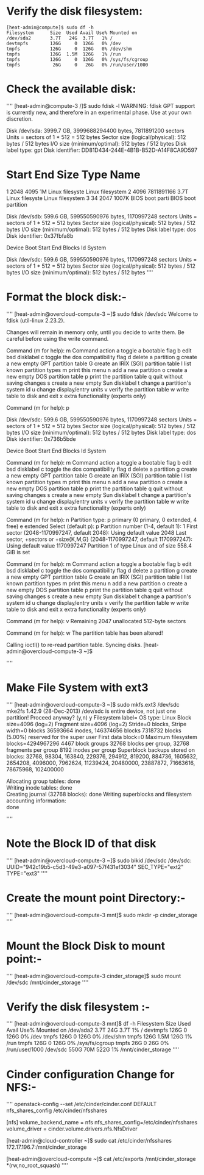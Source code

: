 Verify the disk filesystem:
===========================

```
[heat-admin@compute]$ sudo df -h
Filesystem      Size  Used Avail Use% Mounted on
/dev/sda2       3.7T   24G  3.7T   1% /
devtmpfs        126G     0  126G   0% /dev
tmpfs           126G     0  126G   0% /dev/shm
tmpfs           126G  1.5M  126G   1% /run
tmpfs           126G     0  126G   0% /sys/fs/cgroup
tmpfs            26G     0   26G   0% /run/user/1000
```

Check the available disk:
=========================
''''
[heat-admin@compute-3 /]$ sudo fdisk -l 
WARNING: fdisk GPT support is currently new, and therefore in an experimental phase. Use at your own discretion.

Disk /dev/sda: 3999.7 GB, 3999688294400 bytes, 7811891200 sectors
Units = sectors of 1 * 512 = 512 bytes
Sector size (logical/physical): 512 bytes / 512 bytes
I/O size (minimum/optimal): 512 bytes / 512 bytes
Disk label type: gpt
Disk identifier: DD81D434-244E-4B1B-B52D-A14F8CA9D597


#         Start          End    Size  Type            Name
 1         2048         4095      1M  Linux filesyste Linux filesystem
 2         4096   7811891166    3.7T  Linux filesyste Linux filesystem
 3           34         2047   1007K  BIOS boot parti BIOS boot partition

Disk /dev/sdb: 599.6 GB, 599550590976 bytes, 1170997248 sectors
Units = sectors of 1 * 512 = 512 bytes
Sector size (logical/physical): 512 bytes / 512 bytes
I/O size (minimum/optimal): 512 bytes / 512 bytes
Disk label type: dos
Disk identifier: 0x37fbfa8b

   Device Boot      Start         End      Blocks   Id  System

Disk /dev/sdc: 599.6 GB, 599550590976 bytes, 1170997248 sectors
Units = sectors of 1 * 512 = 512 bytes
Sector size (logical/physical): 512 bytes / 512 bytes
I/O size (minimum/optimal): 512 bytes / 512 bytes
''''

Format the block disk:-
======================
''''
[heat-admin@overcloud-compute-3 ~]$ sudo fdisk /dev/sdc
Welcome to fdisk (util-linux 2.23.2).

Changes will remain in memory only, until you decide to write them.
Be careful before using the write command.


Command (m for help): m
Command action
   a   toggle a bootable flag
   b   edit bsd disklabel
   c   toggle the dos compatibility flag
   d   delete a partition
   g   create a new empty GPT partition table
   G   create an IRIX (SGI) partition table
   l   list known partition types
   m   print this menu
   n   add a new partition
   o   create a new empty DOS partition table
   p   print the partition table
   q   quit without saving changes
   s   create a new empty Sun disklabel
   t   change a partition's system id
   u   change display/entry units
   v   verify the partition table
   w   write table to disk and exit
   x   extra functionality (experts only)

Command (m for help): p

Disk /dev/sdc: 599.6 GB, 599550590976 bytes, 1170997248 sectors
Units = sectors of 1 * 512 = 512 bytes
Sector size (logical/physical): 512 bytes / 512 bytes
I/O size (minimum/optimal): 512 bytes / 512 bytes
Disk label type: dos
Disk identifier: 0x736b5bde

   Device Boot      Start         End      Blocks   Id  System

Command (m for help): m
Command action
   a   toggle a bootable flag
   b   edit bsd disklabel
   c   toggle the dos compatibility flag
   d   delete a partition
   g   create a new empty GPT partition table
   G   create an IRIX (SGI) partition table
   l   list known partition types
   m   print this menu
   n   add a new partition
   o   create a new empty DOS partition table
   p   print the partition table
   q   quit without saving changes
   s   create a new empty Sun disklabel
   t   change a partition's system id
   u   change display/entry units
   v   verify the partition table
   w   write table to disk and exit
   x   extra functionality (experts only)     

Command (m for help): n
Partition type:
   p   primary (0 primary, 0 extended, 4 free)
   e   extended
Select (default p): p
Partition number (1-4, default 1): 1
First sector (2048-1170997247, default 2048): 
Using default value 2048
Last sector, +sectors or +size{K,M,G} (2048-1170997247, default 1170997247): 
Using default value 1170997247
Partition 1 of type Linux and of size 558.4 GiB is set

Command (m for help): m
Command action
   a   toggle a bootable flag
   b   edit bsd disklabel
   c   toggle the dos compatibility flag
   d   delete a partition
   g   create a new empty GPT partition table
   G   create an IRIX (SGI) partition table
   l   list known partition types
   m   print this menu
   n   add a new partition
   o   create a new empty DOS partition table
   p   print the partition table
   q   quit without saving changes
   s   create a new empty Sun disklabel
   t   change a partition's system id
   u   change display/entry units
   v   verify the partition table
   w   write table to disk and exit
   x   extra functionality (experts only)

Command (m for help): v
Remaining 2047 unallocated 512-byte sectors

Command (m for help): w
The partition table has been altered!

Calling ioctl() to re-read partition table.
Syncing disks.
[heat-admin@overcloud-compute-3 ~]$

''''

Make File System with ext3 
==========================
''''
[heat-admin@overcloud-compute-3 ~]$ sudo mkfs.ext3 /dev/sdc
mke2fs 1.42.9 (28-Dec-2013)
/dev/sdc is entire device, not just one partition!
Proceed anyway? (y,n) y
Filesystem label=
OS type: Linux
Block size=4096 (log=2)
Fragment size=4096 (log=2)
Stride=0 blocks, Stripe width=0 blocks
36593664 inodes, 146374656 blocks
7318732 blocks (5.00%) reserved for the super user
First data block=0
Maximum filesystem blocks=4294967296
4467 block groups
32768 blocks per group, 32768 fragments per group
8192 inodes per group
Superblock backups stored on blocks: 
	32768, 98304, 163840, 229376, 294912, 819200, 884736, 1605632, 2654208, 
	4096000, 7962624, 11239424, 20480000, 23887872, 71663616, 78675968, 
	102400000

Allocating group tables: done                            
Writing inode tables: done                            
Creating journal (32768 blocks): done
Writing superblocks and filesystem accounting information:          
done

''''

Note the Block ID of that disk 
===============================

''''
[heat-admin@overcloud-compute-3 ~]$ sudo blkid /dev/sdc
/dev/sdc: UUID="942c19b5-c5d3-49e3-a097-57f431ef3034" SEC_TYPE="ext2" TYPE="ext3"
''''

Create the mount point Directory:-
===================================
''''
[heat-admin@overcloud-compute-3 mnt]$ sudo mkdir -p cinder_storage
''''

Mount the Block Disk to mount point:-
====================================
''''
[heat-admin@overcloud-compute-3 cinder_storage]$ sudo mount /dev/sdc /mnt/cinder_storage
''''

Verify the disk filesystem :-
============================
''''
[heat-admin@overcloud-compute-3 mnt]$ df -h
Filesystem      Size  Used Avail Use% Mounted on
/dev/sda2       3.7T   24G  3.7T   1% /
devtmpfs        126G     0  126G   0% /dev
tmpfs           126G     0  126G   0% /dev/shm
tmpfs           126G  1.5M  126G   1% /run
tmpfs           126G     0  126G   0% /sys/fs/cgroup
tmpfs            26G     0   26G   0% /run/user/1000
/dev/sdc        550G   70M  522G   1% /mnt/cinder_storage
''''

Cinder configuration Change for NFS:- 
====================================
''''
openstack-config --set /etc/cinder/cinder.conf DEFAULT nfs_shares_config /etc/cinder/nfsshares

[nfs]
volume_backend_name = nfs
nfs_shares_config=/etc/cinder/nfsshares
volume_driver = cinder.volume.drivers.nfs.NfsDriver

[heat-admin@cloud-controller ~]$ sudo cat /etc/cinder/nfsshares
172.17.196.7:/mnt/cinder_storage

[heat-admin@overcloud-compute ~]$ cat /etc/exports
/mnt/cinder_storage *(rw,no_root_squash)
''''
